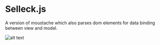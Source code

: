 # Selleck.js

A version of moustache which also parses dom elements for data binding between view and model.

![alt text](https://github.com/hamizmz/selleck-js/raw/master/src/selleck.jpg "Mmmm look at that moustache!")
